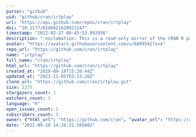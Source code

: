```yaml
---
parser: "github"
uid: "github/cran/irtplay"
url: "https://api.github.com/repos/cran/irtplay"
doi: "10.1177/0146621620921247"
timestamp: "2022-02-27 00:45:53.992936"
description: ":exclamation: This is a read-only mirror of the CRAN R package repository.  irtplay — Unidimensional Item Response Theory Modeling. Homepage: https://github.com/hwangQ/irtplay  Report bugs for this package: https://github.com/hwangQ/irtplay/issues"
avatar: "https://avatars.githubusercontent.com/u/6899542?v=4"
repo_url: "https://github.com/cran/irtplay"
name: "irtplay"
full_name: "cran/irtplay"
html_url: "https://github.com/cran/irtplay"
created_at: "2019-09-18T15:20:44Z"
updated_at: "2021-11-05T03:33:26Z"
clone_url: "https://github.com/cran/irtplay.git"
size: 2275
stargazers_count: 1
watchers_count: 1
language: "R"
open_issues_count: 1
subscribers_count: 3
owner: {"html_url": "https://github.com/cran", "avatar_url": "https://avatars.githubusercontent.com/u/6899542?v=4", "login": "cran", "type": "Organization"}
date: "2022-09-10 14:26:31.585002"
---
```

